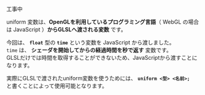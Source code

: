 工事中

uniform 変数は、**OpenGLを利用しているプログラミング言語**（ WebGL の場合は JavaScript ）**からGLSLへ渡される変数** です。

今回は、 **`float`** 型の **`time`** という変数を JavaScript から渡しました。  
`time` は、 **シェーダを開始してからの経過時間を秒で返す** 変数です。  
GLSLだけでは時間を取得することができないため、JavaScriptから渡すことになります。  

実際にGLSLで渡されたuniform変数を使うためには、
**`uniform <型> <名前>;`**  
と書くことによって使用可能となります。
